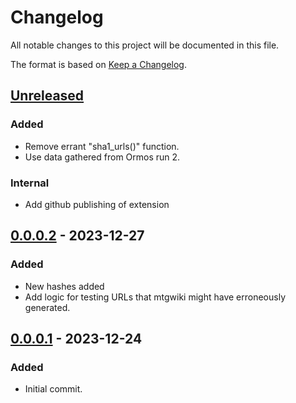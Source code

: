 # Changelog

All notable changes to this project will be documented in this file.

The format is based on [Keep a Changelog](https://keepachangelog.com/en/1.0.0/).

## [Unreleased]

### Added

- Remove errant "sha1_urls()" function.
- Use data gathered from Ormos run 2.

### Internal

- Add github publishing of extension

## [0.0.0.2] - 2023-12-27

### Added

- New hashes added
- Add logic for testing URLs that mtgwiki might have erroneously generated.

## [0.0.0.1] - 2023-12-24

### Added

- Initial commit.

[unreleased]: https://github.com/maxmakesmagic/deekay/compare/0.0.0.2...HEAD
[0.0.0.2]: https://github.com/maxmakesmagic/deekay/compare/0.0.0.1...0.0.0.2
[0.0.0.1]: https://github.com/maxmakesmagic/deekay/releases/tag/0.0.0.1